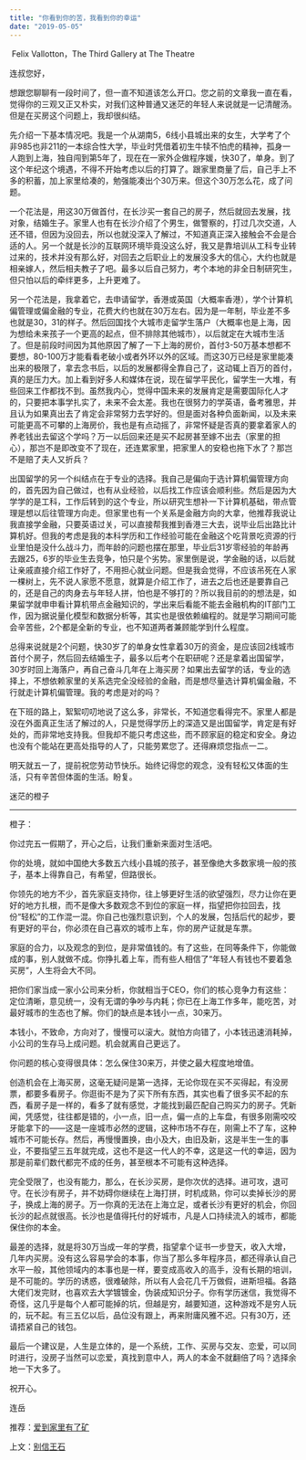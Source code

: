 ```yaml
---
title: "你看到你的苦，我看到你的幸运"
date: "2019-05-05"
---
```


 Felix Vallotton，The Third Gallery at The Theatre

  

连叔您好，

想跟您聊聊有一段时间了，但一直不知道该怎么开口。您之前的文章我一直在看，觉得你的三观又正又朴实，对我们这种普通又迷茫的年轻人来说就是一记清醒汤。但是在买房这个问题上，我却很纠结。

先介绍一下基本情况吧。我是一个从湖南5，6线小县城出来的女生，大学考了个非985也非211的一本综合性大学，毕业时凭借着初生牛犊不怕虎的精神，孤身一人跑到上海，独自闯到第5年了，现在在一家外企做程序媛，快30了，单身。到了这个年纪这个境遇，不得不开始考虑以后的打算了。跟家里商量了后，自己手上不多的积蓄，加上家里给凑的，勉强能凑出个30万来。但这个30万怎么花，成了问题。

一个花法是，用这30万做首付，在长沙买一套自己的房子，然后就回去发展，找对象，结婚生子。家里人也有在长沙介绍了个男生，做警察的，打过几次交道，人还不错，但因为没回去，所以也就没深入了解过，不知道真正深入接触会不会是合适的人。另一个就是长沙的互联网环境毕竟没这么好，我又是靠培训从工科专业转过来的，技术并没有那么好，对回去之后职业上的发展没多大的信心，大约也就是相亲嫁人，然后相夫教子了吧。最多以后自己努力，考个本地的非全日制研究生，但只怕以后的牵绊更多，上升更难了。

另一个花法是，我拿着它，去申请留学，香港或英国（大概率香港），学个计算机偏管理或偏金融的专业，花费大约也就在30万左右。因为是一年制，毕业差不多也就是30，31的样子。然后回国找个大城市走留学生落户（大概率也是上海，因为想给未来孩子一个更高的起点，但不排除其他城市），以后就定在大城市生活了。但是前段时间因为其他原因了解了一下上海的房价，首付3-50万基本想都不要想，80-100万才能看看老破小或者外环以外的区域。而这30万已经是家里能凑出来的极限了，拿去念书后，以后的发展都得全靠自己了，这动辄上百万的首付，真的是压力大。加上看到好多人和媒体在说，现在留学平民化，留学生一大堆，有些回来工作都找不到。虽然我内心，觉得中国未来的发展肯定是需要国际化人才的，只要把本事学扎实了，未来不会太差。我也在很努力的学英语，备考雅思，并且认为如果真出去了肯定会非常努力去学好的。但是面对各种负面新闻，以及未来可能更高不可攀的上海房价，我也是有点动摇了，非常怀疑是否真的要拿着家人的养老钱出去留这个学吗？万一以后回来还是买不起房甚至嫁不出去（家里的担心），那岂不是即改变不了现在，还连累家里，把家里人的安稳也拖下水了？那岂不是赔了夫人又折兵？

出国留学的另一个纠结点在于专业的选择。我自己是偏向于选计算机偏管理方向的，首先因为自己做过，也有从业经验，以后找工作应该会顺利些。然后是因为大学学的是工科，工作后转到的这个专业，所以研究生想补一下计算机基础，带点管理是想以后往管理方向走。但家里也有一个关系是金融方向的大拿，他推荐我说让我直接学金融，只要英语过关，可以直接帮我推到香港三大去，说毕业后出路比计算机好。但我的考虑是我的本科学历和工作经验可能在金融这个吃背景吃资源的行业里怕是没什么战斗力，而年龄的问题也摆在那里，毕业后31岁零经验的年龄再去跟25，6岁的毕业生去竞争，怕只是个劣势。家里倒是说，学金融的话，以后就让亲戚直接介绍工作好了，不用担心就业问题。但是我会觉得，不应该吊死在人家一棵树上，先不说人家愿不愿意，就算是介绍工作了，进去之后也还是要靠自己的，还是自己的肉身去与年轻人拼，怕也是不够打的？所以我目前的的想法是，如果留学就申申看计算机带点金融知识的，学出来后看能不能去金融机构的IT部门工作，因为据说量化模型和数据分析等，其实也是很依赖编程的。就是学习期间可能会辛苦些，2个都是全新的专业，也不知道两者兼顾能学到什么程度。

总得来说就是2个问题，快30岁了的单身女性拿着30万的资金，是应该回2线城市首付个房子，然后回去结婚生子，最多以后考个在职研呢？还是拿着出国留学，30岁时回上海落户，再自己奋斗几年在上海买房？如果出去留学的话，专业的选择上，不想依赖家里的关系选完全没经验的金融，而是想尽量选计算机偏金融，不行就走计算机偏管理。我的考虑是对的吗？

在下班的路上，絮絮叨叨地说了这么多，非常长，不知道您看得完不。家里人都是没在外面真正生活了解过的人，只是觉得学历上的深造又是出国留学，肯定是有好处的，而非常地支持我。但我却不能只考虑这些，而不顾家庭的稳定和安全。身边也没有个能站在更高处指导的人了，只能劳累您了。还得麻烦您指点一二。

明天就五一了，提前祝您劳动节快乐。始终记得您的观念，没有轻松又体面的生活，只有辛苦但体面的生活。盼复。

  

迷茫的橙子

  

* * *

橙子：

你过完五一假期了，开心之后，让我们重新来面对生活吧。

你的处境，就如中国绝大多数五六线小县城的孩子，甚至像绝大多数家境一般的孩子，基本上得靠自己，有希望，但路很长。

你领先的地方不少，首先家庭支持你，往上够更好生活的欲望强烈，尽力让你在更好的地方扎根，而不是像大多数观念不到位的家庭一样，指望把你拉回去，找份“轻松”的工作混一混。你自己也强烈意识到，个人的发展，包括后代的起步，要有更好的平台，你必须在自己喜欢的城市上车，你的房产证就是车票。

家庭的合力，以及观念的到位，是非常值钱的。有了这些，在同等条件下，你能做成的事，别人就做不成。你挣扎着上车，而有些人相信了“年轻人有钱也不要着急买房”，人生将会大不同。

把你们家当成一家小公司来分析，你就相当于CEO，你们的核心竞争力有这些：定位清晰，意见统一，没有无谓的争吵与内耗；你已在上海工作多年，能吃苦，对最好城市的生态也了解。你们的缺点是本钱小一点，30来万。

本钱小，不致命，方向对了，慢慢可以滚大。就怕方向错了，小本钱迅速消耗掉，小公司的生存马上成问题。机会就离自己更远了。

你问题的核心变得很具体：怎么保住30来万，并使之最大程度地增值。

创造机会在上海买房，这毫无疑问是第一选择，无论你现在买不买得起，有没房票，都要多看房子。你逛街不是为了买下所有东西，其实也看了很多买不起的东西，看房子是一样的，看多了就有感觉，才能找到最匹配自己购买力的房子。凭新闻，凭感觉，往往都是错的，小一点，旧一点，偏一点的上车盘，有很多刚需咬咬牙能拿下的——这是一座城市必然的逻辑，这种市场不存在，刚需上不了车，这种城市不可能长存。然后，再慢慢置换，由小及大，由旧及新，这是半生一生的事业，不要指望三五年就完成，这也不是这一代人的不幸，这是这一代的幸运，因为那是前辈们数代都完不成的任务，甚至根本不可能有这种选择。

完全受限了，也没有能力，那么，在长沙买房，是你次优的选择。进可攻，退可守。在长沙有房子，并不妨碍你继续在上海打拼，时机成熟，你可以卖掉长沙的房子，换成上海的房子。万一你真的无法在上海立足，或者长沙有更好的机会，你回长沙的起点就很高。长沙也是值得托付的好城市，凡是人口持续流入的城市，都能保住你的本金。

最差的选择，就是将30万当成一年的学费，指望拿个证书一步登天，收入大增，几年内买房。没有这么容易学会的本事，你当了那么多年程序员，都还得承认自己水平一般，其他领域内的本事也是一样，要变成高收入的高手，没有长期的培训，是不可能的。学历的诱惑，很难破除，所以有人会花几千万做假，进斯坦福。各路大佬们发完财，也喜欢去大学镀镀金，伪装成知识分子。你有学历迷信，我觉得不奇怪，这几乎是每个人都可能掉的坑，但越是穷，越要知道，这种游戏不是穷人玩的，玩不起。有三五亿以后，品位没有跟上，再来附庸风雅不迟。只有30万，还请捂紧自己的钱包。

最后一个建议是，人生是立体的，是一个系统，工作、买房与交友、恋爱，可以同时进行，没房子当然可以恋爱，真找到意中人，两人的本金不就翻倍了吗？选择余地一下大多了。

祝开心。

连岳

  

推荐：[爱到家里有了矿](http://mp.weixin.qq.com/s?__biz=MjM5NDU0Mjk2MQ==&mid=2651633350&idx=1&sn=8022ad15435267c340c6fcea9c25389c&chksm=bd7e32d88a09bbcec01968974619c308be1cec4b290eac2cc71208db5bd94acb3d18ec2bfcdb&scene=21#wechat_redirect)  

上文：[别信王石](http://mp.weixin.qq.com/s?__biz=MjM5NDU0Mjk2MQ==&mid=2651633374&idx=1&sn=fb456eef1faffc71372e28b99de457d6&chksm=bd7e32c08a09bbd65951dbf55b580d33d235ba5c34259d4a28aae2f1dcb7195d74edaef1f63d&scene=21#wechat_redirect)
